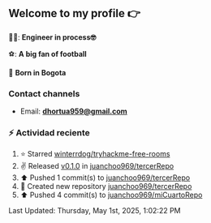## Welcome to my profile 👉

👨‍💻: **Engineer in process🤓**

⚽: **A big fan of football**

📍 **Born in Bogota**

### Contact channels

- Email: **dhortua959@gmail.com**


### :zap: Actividad reciente
<!--RECENT_ACTIVITY:start-->
1. ⭐ Starred [winterrdog/tryhackme-free-rooms](https://github.com/winterrdog/tryhackme-free-rooms)<br>
2. ✌️ Released [v0.1.0](https://github.com/juanchoo969/tercerRepo/releases/tag/v0.1.0) in [juanchoo969/tercerRepo](https://github.com/juanchoo969/tercerRepo)<br>
3. ⬆️ Pushed 1 commit(s) to [juanchoo969/tercerRepo](https://github.com/juanchoo969/tercerRepo)<br>
4. 📔 Created new repository [juanchoo969/tercerRepo](https://github.com/juanchoo969/tercerRepo)<br>
5. ⬆️ Pushed 4 commit(s) to [juanchoo969/miCuartoRepo](https://github.com/juanchoo969/miCuartoRepo)<br>
<!--RECENT_ACTIVITY:end-->
<!--RECENT_ACTIVITY:last_update-->
Last Updated: Thursday, May 1st, 2025, 1:02:22 PM
<!--RECENT_ACTIVITY:last_update_end-->
